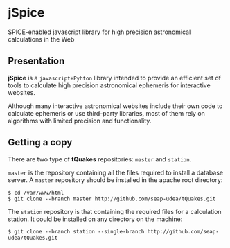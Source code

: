# jSpice
SPICE-enabled javascript library for high precision astronomical calculations in the Web

Presentation
------------

**jSpice** is a ``javascript+Pyhton`` library intended to provide an
efficient set of tools to calculate high precision astronomical
ephemeris for interactive websites.

Although many interactive astronomical websites include their own code
to calculate ephemeris or use third-party libraries, most of them rely
on algorithms with limited precision and functionality.



Getting a copy
--------------

There are two type of **tQuakes** repositories: ``master`` and
``station``. 

``master`` is the repository containing all the files required to
install a database server. A ``master`` repository should be installed
in the apache root directory:

```
$ cd /var/www/html
$ git clone --branch master http://github.com/seap-udea/tQuakes.git
```

The ``station`` repository is that containing the required files for a
calculation station.  It could be installed on any directory on the machine:

```
$ git clone --branch station --single-branch http://github.com/seap-udea/tQuakes.git
```
